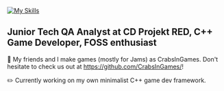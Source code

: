 [![My Skills](https://skillicons.dev/icons?i=cpp,cs,unity,unreal,py,lua,linux)](https://skillicons.dev)

## Junior Tech QA Analyst at CD Projekt RED, C++ Game Developer, FOSS enthusiast

🦀 My friends and I make games (mostly for Jams) as CrabsInGames. Don't hesitate to check us out at https://github.com/CrabsInGames/!

✏️ Currently working on my own minimalist C++ game dev framework.
